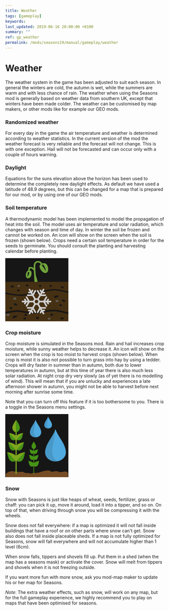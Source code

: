 ```yaml
---
title: Weather
tags: [gameplay]
keywords:
last_updated: 2019-06-16 20:00:00 +0100
summary: ""
ref: gp_weather
permalink: /mods/seasons19/manual/gameplay/weather
---
```


# Weather

The weather system in the game has been adjusted to suit each season. In general the winters are cold, the autumn is wet, while the summers are warm and with less chance of rain. The weather when using the Seasons mod is generally based on weather data from southern UK, except that winters have been made colder. The weather can be customised by map makers, or other mods like for example our GEO mods.

### Randomized weather
For every day in the game the air temperature and weather is determined according to weather statistics. In the current version of the mod the weather forecast is very reliable and the forecast will not change. This is with one exception. Hail will not be forecasted and can occur only with a couple of hours warning.

### Daylight
Equations for the suns elevation above the horizon has been used to determine the completely new daylight effects. As default we have used a latitude of 48.9 degrees, but this can be changed for a map that is prepared for our mod, or by using one of our GEO mods.

### Soil temperature
A thermodynamic model has been implemented to model the propagation of heat into the soil. The model uses air temperature and solar radiation, which changes with season and time of day. In winter the soil be frozen and cannot be worked on. An icon will show on the screen when the soil is frozen (shown below). Crops need a certain soil temperature in order for the seeds to germinate. You should consult the planting and harvesting calendar before planting.

<img src="/assets/img/mods/seasons/frozenGround.jpg" alt="Frozen ground icon" class="img-fluid rounded" />

### Crop moisture
Crop moisture is simulated in the Seasons mod. Rain and hail increases crop moisture, while sunny weather helps to decrease it. An icon will show on the screen when the crop is too moist to harvest crops (shown below). When crop is moist it is also not possible to turn grass into hay by using a tedder. Crops will dry faster in summer than in autumn, both due to lower temperatures in autumn, but at this time of year there is also much less solar radiation. At night crop dry very slowly (as of yet there is no modelling of wind). This will mean that if you are unlucky and experiences a late afternoon shower in autumn, you might not be able to harvest before next morning after sunrise some time.

Note that you can turn off this feature if it is too bothersome to you. There is a toggle in the Seasons menu settings.

<img src="/assets/img/mods/seasons/wetCrop.jpg" alt="Wet crops icon" class="img-fluid rounded" />

### Snow
Snow with Seasons is just like heaps of wheat, seeds, fertilizer, grass or chaff: you can pick it up, move it around, load it into a tipper, and so on. On top of that, when driving through snow you will be compressing it with the wheels.

Snow does not fall everywhere: if a map is optimized it will not fall inside buildings that have a roof or on other parts where snow can't get. Snow also does not fall inside placeable sheds.
If a map is not fully optimized for Seasons, snow will fall everywhere and will not accumulate higher than 1 level (6cm).

When snow falls, tippers and shovels fill up. Put them in a shed (when the map has a seasons mask) or activate the cover. Snow will melt from tippers and shovels when it is not freezing outside.

If you want more fun with more snow, ask you mod-map maker to update his or her map for Seasons.

*Note*: The extra weather effects, such as snow, will work on any map, but for the full gameplay experience, we highly recommend you to play on maps that have been optimised for seasons.
